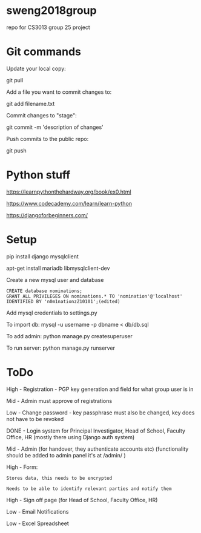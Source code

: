 # sweng2018group
repo for CS3013 group 25 project

# Git commands
Update your local copy:

git pull 

Add a file you want to commit changes to:

git add filename.txt

Commit changes to "stage":

git commit -m 'description of changes'

Push commits to the public repo:

git push

# Python stuff
https://learnpythonthehardway.org/book/ex0.html

https://www.codecademy.com/learn/learn-python

https://djangoforbeginners.com/

# Setup

pip install django mysqlclient

apt-get install mariadb libmysqlclient-dev

Create a new mysql user and database
```
CREATE database nominations;
GRANT ALL PRIVILEGES ON nominations.* TO 'nomination'@'localhost' IDENTIFIED BY 'n0m1nationzZ10101';(edited)
```
Add mysql credentials to settings.py

To import db: mysql -u username -p dbname < db/db.sql

To add admin: python manage.py createsuperuser

To run server: python manage.py runserver

# ToDo
High - Registration - PGP key generation and field for what group user is in

Mid - Admin must approve of registrations

Low - Change password - key passphrase must also be changed, key does not have to be revoked

DONE - Login system for Principal Investigator, Head of School, Faculty Office, HR		(mostly there using Django auth system)

Mid - Admin (for handover, they authenticate accounts etc)	(functionality should be added to admin panel it's at /admin/ )

High - Form:

	Stores data, this needs to be encrypted

	Needs to be able to identify relevant parties and notify them

High - Sign off page (for Head of School, Faculty Office, HR)

Low - Email Notifications

Low - Excel Spreadsheet
